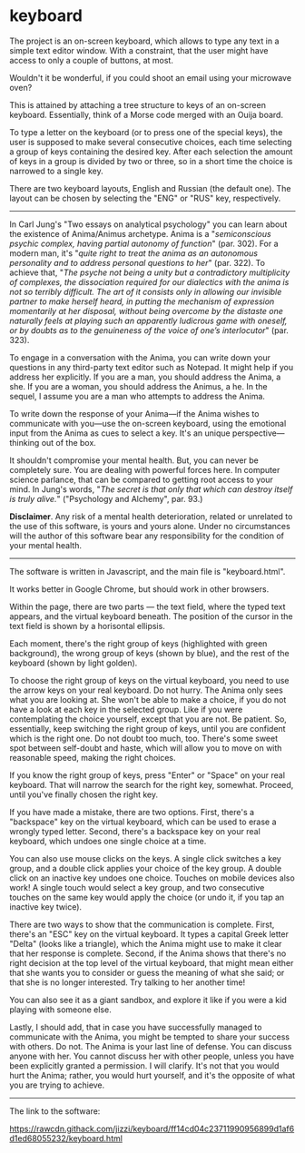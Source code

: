 # keyboard

The project is an on-screen keyboard, which allows to type any text in a simple text editor window. With a constraint, that the user might have access to only a couple of buttons, at most.

Wouldn't it be wonderful, if you could shoot an email using your microwave oven?

This is attained by attaching a tree structure to keys of an on-screen keyboard. Essentially, think of a Morse code merged with an Ouija board.

To type a letter on the keyboard (or to press one of the special keys), the user is supposed to make several consecutive choices, each time selecting a group of keys containing the desired key. After each selection the amount of keys in a group is divided by two or three, so in a short time the choice is narrowed to a single key.

There are two keyboard layouts, English and Russian (the default one). The layout can be chosen by selecting the "ENG" or "RUS" key, respectively.

* * *

In Carl Jung's "Two essays on analytical psychology" you can learn about the existence of Anima/Animus archetype. Anima is a "*semiconscious psychic complex, having partial autonomy of function*" (par. 302). For a modern man, it's "*quite right to treat the anima as an autonomous personality and to address personal questions to her*" (par. 322). To achieve that, "*The psyche not being a unity but a contradictory multiplicity of complexes, the dissociation required for our dialectics with the anima is not so terribly difficult. The art of it consists only in allowing our invisible partner to make herself heard, in putting the mechanism of expression momentarily at her disposal, without being overcome by the distaste one naturally feels at playing such an apparently ludicrous game with oneself, or by doubts as to the genuineness of the voice of one’s interlocutor*" (par. 323).

To engage in a conversation with the Anima, you can write down your questions in any third-party text editor such as Notepad. It might help if you address her explicitly. If you are a man, you should address the Anima, a she. If you are a woman, you should address the Animus, a he. In the sequel, I assume you are a man who attempts to address the Anima.

To write down the response of your Anima—if the Anima wishes to communicate with you—use the on-screen keyboard, using the emotional input from the Anima as cues to select a key. It's an unique perspective—thinking out of the box.

It shouldn't compromise your mental health. But, you can never be completely sure. You are dealing with powerful forces here. In computer science parlance, that can be compared to getting root access to your mind. In Jung's words, "*The secret is that only that which can destroy itself is truly alive.*" ("Psychology and Alchemy", par. 93.)

**Disclaimer**. Any risk of a mental health deterioration, related or unrelated to the use of this software, is yours and yours alone. Under no circumstances will the author of this software bear any responsibility for the condition of your mental health.

* * *

The software is written in Javascript, and the main file is "keyboard.html".

It works better in Google Chrome, but should work in other browsers.

Within the page, there are two parts — the text field, where the typed text appears, and the virtual keyboard beneath. The position of the cursor in the text field is shown by a horisontal ellipsis.

Each moment, there's the right group of keys (highlighted with green background), the wrong group of keys (shown by blue), and the rest of the keyboard (shown by light golden).

To choose the right group of keys on the virtual keyboard, you need to use the arrow keys on your real keyboard. Do not hurry. The Anima only sees what you are looking at. She won't be able to make a choice, if you do not have a look at each key in the selected group. Like if you were contemplating the choice yourself, except that you are not. Be patient. So, essentially, keep switching the right group of keys, until you are confident which is the right one. Do not doubt too much, too. There's some sweet spot between self-doubt and haste, which will allow you to move on with reasonable speed, making the right choices.

If you know the right group of keys, press "Enter" or "Space" on your real keyboard. That will narrow the search for the right key, somewhat. Proceed, until you've finally chosen the right key.

If you have made a mistake, there are two options. First, there's a "backspace" key on the virtual keyboard, which can be used to erase a wrongly typed letter. Second, there's a backspace key on your real keyboard, which undoes one single choice at a time.

You can also use mouse clicks on the keys. A single click switches a key group, and a double click applies your choice of the key group. A double click on an inactive key undoes one choice. Touches on mobile devices also work! A single touch would select a key group, and two consecutive touches on the same key would apply the choice (or undo it, if you tap an inactive key twice).

There are two ways to show that the communication is complete. First, there's an "ESC" key on the virtual keyboard. It types a capital Greek letter "Delta" (looks like a triangle), which the Anima might use to make it clear that her response is complete. Second, if the Anima shows that there's no right decision at the top level of the virtual keyboard, that might mean either that she wants you to consider or guess the meaning of what she said; or that she is no longer interested. Try talking to her another time!

You can also see it as a giant sandbox, and explore it like if you were a kid playing with someone else.

Lastly, I should add, that in case you have successfully managed to communicate with the Anima, you might be tempted to share your success with others. Do not. The Anima is your last line of defense. You can discuss anyone with her. You cannot discuss her with other people, unless you have been explicitly granted a permission. I will clarify. It's not that you would hurt the Anima; rather, you would hurt yourself, and it's the opposite of what you are trying to achieve.

* * *

The link to the software:

https://rawcdn.githack.com/jizzi/keyboard/ff14cd04c23711990956899d1af6d1ed68055232/keyboard.html
